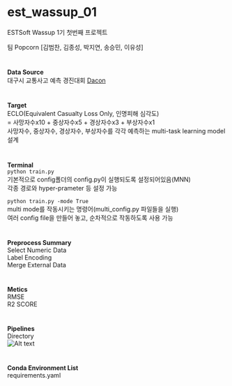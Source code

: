 # est_wassup_01
ESTSoft Wassup 1기 첫번째 프로젝트

팀 Popcorn [김범찬, 김종성, 박지연, 송승민, 이유성]

# <line>
**Data Source** </br>
대구시 교통사고 예측 경진대회 [Dacon](https://dacon.io/competitions/official/236193/data)

# <line>
**Target** </br>
ECLO(Equivalent Casualty Loss Only, 인명피해 심각도)</br>
= 사망자수x10 + 중상자수x5 + 경상자수x3 + 부상자수x1</br>
사망자수, 중상자수, 경상자수, 부상자수를 각각 예측하는 multi-task learning model 설계

# <line>
**Terminal** </br>
```python train.py```</br>
기본적으로 config폴더의 config.py이 실행되도록 설정되어있음(MNN)</br>
각종 경로와 hyper-prameter 등 설정 가능</br>

```python train.py -mode True```</br>
multi mode를 작동시키는 명령어(multi_config.py 파일들을 실행)</br>
여러 config file을 만들어 놓고, 순차적으로 작동하도록 사용 가능</br>

# <line>
**Preprocess Summary** </br>
Select Numeric Data</br>
Label Encoding</br>
Merge External Data</br>

# <line>
**Metics** </br>
RMSE </br>
R2 SCORE </br>

# <line>
**Pipelines** </br>
Directory </br>
![Alt text](directory_img.png)

# <line> 
**Conda Environment List** </br>
requirements.yaml